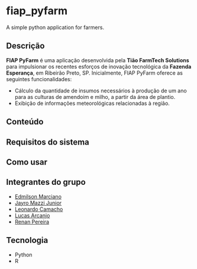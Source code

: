 # fiap_pyfarm
A simple python application for farmers.

Descrição
---------

**FIAP PyFarm** é uma aplicação desenvolvida pela **Tião FarmTech Solutions** para impulsionar os recentes esforços de inovação tecnológica da **Fazenda Esperança**, em Ribeirão Preto, SP. 
Inicialmente, FIAP PyFarm oferece as seguintes funcionalidades:

- Cálculo da quantidade de insumos necessários à produção de um ano para as culturas de amendoim e milho, a partir da área de plantio.
- Exibição de informações meteorológicas relacionadas à região.


Conteúdo
------------------



Requisitos do sistema
---------------------



Como usar
---------




Integrantes do grupo
--------------------

- [Edmilson Marciano](https://github.com/marciano64)
- [Jayro Mazzi Junior](https://github.com/jayrom)
- [Leonardo Camacho](leonardocamacho1983)
- [Lucas Arcanjo](https://github.com/ArcanjoLucas00)
- [Renan Pereira](http://github.com/renandpereira)

Tecnologia
----------

- Python
- R


